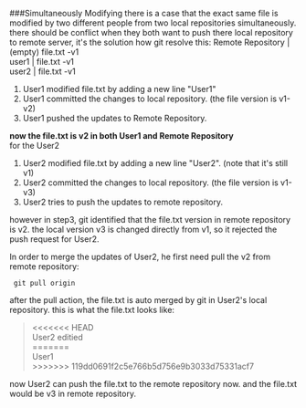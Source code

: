 ###Simultaneously Modifying 
there is a case that the exact same file is modified by two different people from two local repositories simultaneously. there should be conflict when they both want to push there local repository to remote server, it's the solution how git resolve this:
Remote Repository | (empty) file.txt  -v1  
user1 | file.txt  -v1  
user2 | file.txt  -v1  

1. User1 modified file.txt by adding a new line "User1"
2. User1 committed the changes to local repository. (the file version is v1-v2)
3. User1 pushed the updates to Remote Repository.

**now the file.txt is v2 in both User1 and Remote Repository**  
for the User2

1. User2 modified file.txt by adding a new line "User2". (note that it's still v1)
2. User2 committed the changes to local repository. (the file version is v1-v3)
3. User2 tries to push the updates to remote repository.

however in step3, git identified that the file.txt version in remote repository is v2. the local version v3 is changed directly from v1, so it rejected the push request for User2.  

In order to merge the updates of User2, he first need pull the v2 from remote repository:
	
	 git pull origin

after the pull action, the file.txt is auto merged by git in User2's local repository.
this is what the file.txt looks like:

><<<<<<< HEAD  
>User2 editied  
>\=======  
>User1  
>\>>>>>>> 119dd0691f2c5e766b5d756e9b3033d75331acf7

now User2 can push the file.txt to the remote repository now. and the file.txt would be v3 in remote repository.
